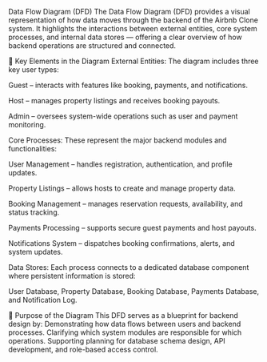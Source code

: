 Data Flow Diagram (DFD)
The Data Flow Diagram (DFD) provides a visual representation of how data moves through the backend of the Airbnb Clone system. It highlights the interactions between external entities, core system processes, and internal data stores — offering a clear overview of how backend operations are structured and connected.

📌 Key Elements in the Diagram
External Entities:
The diagram includes three key user types:

Guest – interacts with features like booking, payments, and notifications.

Host – manages property listings and receives booking payouts.

Admin – oversees system-wide operations such as user and payment monitoring.

Core Processes:
These represent the major backend modules and functionalities:

User Management – handles registration, authentication, and profile updates.

Property Listings – allows hosts to create and manage property data.

Booking Management – manages reservation requests, availability, and status tracking.

Payments Processing – supports secure guest payments and host payouts.

Notifications System – dispatches booking confirmations, alerts, and system updates.

Data Stores:
Each process connects to a dedicated database component where persistent information is stored:

User Database, Property Database, Booking Database, Payments Database, and Notification Log.

🧭 Purpose of the Diagram
This DFD serves as a blueprint for backend design by:
Demonstrating how data flows between users and backend processes.
Clarifying which system modules are responsible for which operations.
Supporting planning for database schema design, API development, and role-based access control.